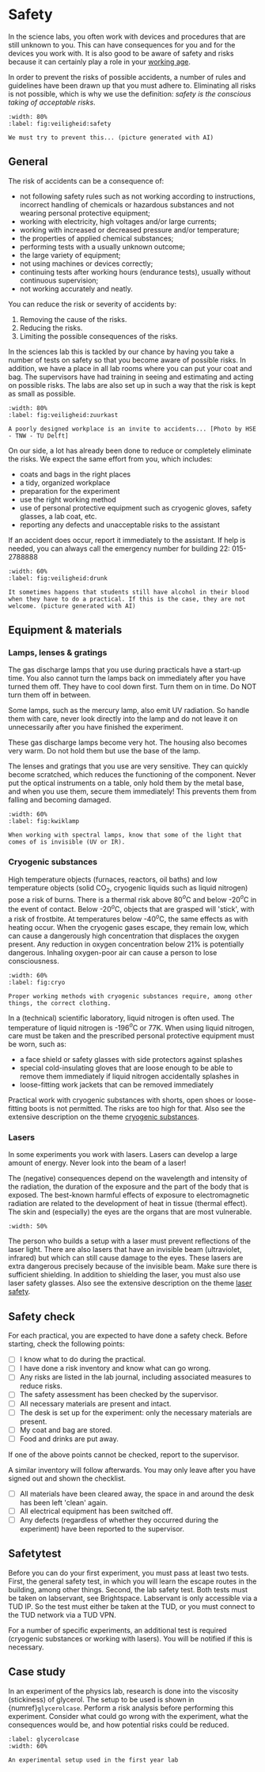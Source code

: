 # Safety

In the science labs, you often work with devices and procedures that are still unknown to you. This can have consequences for you and for the devices you work with. It is also good to be aware of safety and risks because it can certainly play a role in your [working age](https://nos.nl/artikel/2497358-openbaar-ministerie-eist-weer-miljoenenboete-van-limburgs-chemiebedrijf).

In order to prevent the risks of possible accidents, a number of rules and guidelines have been drawn up that you must adhere to. Eliminating all risks is not possible, which is why we use the definition: *safety is the conscious taking of acceptable risks*.

```{figure} Figures/safety.jpg
:width: 80%
:label: fig:veiligheid:safety

We must try to prevent this... (picture generated with AI)
```

## General

The risk of accidents can be a consequence of:
- not following safety rules such as not working according to instructions, incorrect handling of chemicals or hazardous substances and not wearing personal protective equipment;
- working with electricity, high voltages and/or large currents;
- working with increased or decreased pressure and/or temperature;
- the properties of applied chemical substances;
- performing tests with a usually unknown outcome;
- the large variety of equipment;
- not using machines or devices correctly;
- continuing tests after working hours (endurance tests), usually without continuous supervision;
- not working accurately and neatly.

You can reduce the risk or severity of accidents by:
1. Removing the cause of the risks.
2. Reducing the risks.
3. Limiting the possible consequences of the risks.

In the sciences lab this is tackled by our chance by having you take a number of tests on safety so that you become aware of possible risks. In addition, we have a place in all lab rooms where you can put your coat and bag. The supervisors have had training in seeing and estimating and acting on possible risks. The labs are also set up in such a way that the risk is kept as small as possible.

```{figure} Figures/zuurkast.JPG
:width: 80%
:label: fig:veiligheid:zuurkast

A poorly designed workplace is an invite to accidents... [Photo by HSE - TNW - TU Delft]
```

On our side, a lot has already been done to reduce or completely eliminate the risks. We expect the same effort from you, which includes:
- coats and bags in the right places
- a tidy, organized workplace
- preparation for the experiment
- use the right working method
- use of personal protective equipment such as cryogenic gloves, safety glasses, a lab coat, etc.
- reporting any defects and unacceptable risks to the assistant

If an accident does occur, report it immediately to the assistant. If help is needed, you can always call the emergency number for building 22: 015-2788888

```{figure} Figures/drunklab3.jpg
:width: 60%
:label: fig:veiligheid:drunk

It sometimes happens that students still have alcohol in their blood when they have to do a practical. If this is the case, they are not welcome. (picture generated with AI)
```

## Equipment & materials

### Lamps, lenses & gratings
The gas discharge lamps that you use during practicals have a start-up time. You also cannot turn the lamps back on immediately after you have turned them off. They have to cool down first. Turn them on in time. Do NOT turn them off in between.

Some lamps, such as the mercury lamp, also emit UV radiation. So handle them with care, never look directly into the lamp and do not leave it on unnecessarily after you have finished the experiment.

These gas discharge lamps become very hot. The housing also becomes very warm. Do not hold them but use the base of the lamp.

The lenses and gratings that you use are very sensitive. They can quickly become scratched, which reduces the functioning of the component. Never put the optical instruments on a table, only hold them by the metal base, and when you use them, secure them immediately! This prevents them from falling and becoming damaged.

```{figure} Figures/neonlamp.jpg
:width: 60%
:label: fig:kwiklamp

When working with spectral lamps, know that some of the light that comes of is invisible (UV or IR).
```

### Cryogenic substances

High temperature objects (furnaces, reactors, oil baths) and low temperature objects (solid CO$_2$, cryogenic liquids such as liquid nitrogen) pose a risk of burns. There is a thermal risk above 80$^o$C and below -20$^o$C in the event of contact. Below -20$^o$C, objects that are grasped will 'stick', with a risk of frostbite. At temperatures below -40$^o$C, the same effects as with heating occur. When the cryogenic gases escape, they remain low, which can cause a dangerously high concentration that displaces the oxygen present. Any reduction in oxygen concentration below 21% is potentially dangerous. Inhaling oxygen-poor air can cause a person to lose consciousness.

```{figure} Figures/cryo.jpg
:width: 60%
:label: fig:cryo

Proper working methods with cryogenic substances require, among other things, the correct clothing.
```

In a (technical) scientific laboratory, liquid nitrogen is often used. The temperature of liquid nitrogen is -196$^o$C or 77K. When using liquid nitrogen, care must be taken and the prescribed personal protective equipment must be worn, such as:
- a face shield or safety glasses with side protectors against splashes
- special cold-insulating gloves that are loose enough to be able to remove them immediately if liquid nitrogen accidentally splashes in
- loose-fitting work jackets that can be removed immediately
<!-- 
```{figure} Figures/cryo.gif
:width: 50%

``` 
-->

Practical work with cryogenic substances with shorts, open shoes or loose-fitting boots is not permitted. The risks are too high for that. Also see the extensive description on the theme [cryogenic substances](./Cryogenes.md).

### Lasers

In some experiments you work with lasers. Lasers can develop a large amount of energy. Never look into the beam of a laser!

The (negative) consequences depend on the wavelength and intensity of the radiation, the duration of the exposure and the part of the body that is exposed. The best-known harmful effects of exposure to electromagnetic radiation are related to the development of heat in tissue (thermal effect). The skin and (especially) the eyes are the organs that are most vulnerable.

```{figure} Figures/laser2.jpg
:width: 50%
```


The person who builds a setup with a laser must prevent reflections of the laser light. There are also lasers that have an invisible beam (ultraviolet, infrared) but which can still cause damage to the eyes. These lasers are extra dangerous precisely because of the invisible beam. Make sure there is sufficient shielding. In addition to shielding the laser, you must also use laser safety glasses. Also see the extensive description on the theme [laser safety](./Lasersafety.md).

## Safety check

For each practical, you are expected to have done a safety check. Before starting, check the following points:

- [ ] I know what to do during the practical.
- [ ] I have done a risk inventory and know what can go wrong.
- [ ] Any risks are listed in the lab journal, including associated measures to reduce risks.
- [ ] The safety assessment has been checked by the supervisor.
- [ ] All necessary materials are present and intact.
- [ ] The desk is set up for the experiment: only the necessary materials are present.
- [ ] My coat and bag are stored.
- [ ] Food and drinks are put away.

If one of the above points cannot be checked, report to the supervisor.

A similar inventory will follow afterwards. You may only leave after you have signed out and shown the checklist.

- [ ] All materials have been cleared away, the space in and around the desk has been left 'clean' again.
- [ ] All electrical equipment has been switched off.
- [ ] Any defects (regardless of whether they occurred during the experiment) have been reported to the supervisor.

## Safetytest

Before you can do your first experiment, you must pass at least two tests. First, the general safety test, in which you will learn the escape routes in the building, among other things. Second, the lab safety test. Both tests must be taken on labservant, see Brightspace. Labservant is only accessible via a TUD IP. So the test must either be taken at the TUD, or you must connect to the TUD network via a TUD VPN.

For a number of specific experiments, an additional test is required (cryogenic substances or working with lasers). You will be notified if this is necessary.

## Case study
In an experiment of the physics lab, research is done into the viscosity (stickiness) of glycerol. The setup to be used is shown in {numref}`glycerolcase`. Perform a risk analysis before performing this experiment. Consider what could go wrong with the experiment, what the consequences would be, and how potential risks could be reduced.

```{figure} Figures/glycerolcase.png
:label: glycerolcase
:width: 60%

An experimental setup used in the first year lab
```